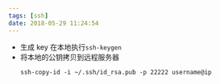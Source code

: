 ```yaml
---
tags: [ssh]
date: 2018-05-29 11:24:54
---
```


- 生成 key
  在本地执行`ssh-keygen`
- 将本地的公钥拷贝到远程服务器
  ```shell
  ssh-copy-id -i ~/.ssh/id_rsa.pub -p 22222 username@ip
  ```
